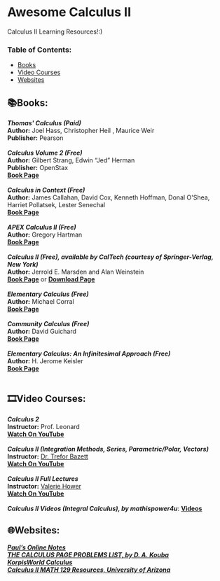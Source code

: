 # Awesome Calculus II
Calculus II Learning Resources!:)

### **Table of Contents:**
* [Books](#booksbooks)
* [Video Courses](#film_stripvideo-courses)
* [Websites](#globe_with_meridianswebsites)


## :books:Books:

***Thomas' Calculus (Paid)*** <br />
**Author:** Joel Hass, Christopher Heil , Maurice Weir <br />
**Publisher:** Pearson <br />
 <br />
***Calculus Volume 2 (Free)*** <br />
**Author:** Gilbert Strang, Edwin “Jed” Herman <br />
**Publisher:** OpenStax <br />
[**Book Page**](https://openstax.org/details/books/calculus-volume-2) <br />
<br />
***Calculus in Context (Free)*** <br />
**Author:** James Callahan, David Cox, Kenneth Hoffman, Donal O'Shea, Harriet Pollatsek, Lester Senechal <br />
[**Book Page**](http://www.science.smith.edu/~callahan/intromine.html) <br />
 <br />
***APEX Calculus II (Free)*** <br />
**Author:** Gregory Hartman <br />
[**Book Page**](http://www.apexcalculus.com/downloads/) <br />
 <br />
***Calculus II (Free), available by CalTech (courtesy of Springer-Verlag, New York)*** <br />
**Author:** Jerrold E. Marsden and Alan Weinstein <br />
[**Book Page**](http://www.cds.caltech.edu/~marsden/volume/Calculus/) or [**Download Page**](https://authors.library.caltech.edu/25036/) <br />
 <br />
***Elementary Calculus (Free)*** <br />
**Author:** Michael Corral <br />
[**Book Page**](http://www.mecmath.net/calculus/index.html) <br />
<br />
***Community Calculus (Free)*** <br />
**Author:** David Guichard <br />
[**Book Page**](https://www.whitman.edu/mathematics/multivariable/) <br />
<br />
***Elementary Calculus: An Infinitesimal Approach (Free)*** <br />
**Author:** H. Jerome Keisler <br />
[**Book Page**](https://people.math.wisc.edu/~hkeisler/calc.html) <br />
 <br />
## :film_strip:Video Courses: 

***Calculus 2*** <br />
**Instructor:** Prof. Leonard <br />
[**Watch On YouTube**](https://youtube.com/playlist?list=PLDesaqWTN6EQ2J4vgsN1HyBeRADEh4Cw-) <br />
<br />
***Calculus II (Integration Methods, Series, Parametric/Polar, Vectors)*** <br />
**Instructor:** [Dr. Trefor Bazett](https://www.uvic.ca/science/math-statistics/people/home/faculty/bazett_trefor.php) <br />
[**Watch On YouTube**](https://youtube.com/playlist?list=PLHXZ9OQGMqxc4ySKTIW19TLrT91Ik9M4n) <br />
 <br />
 ***Calculus II Full Lectures*** <br />
 **Instructor:** [Valerie Hower](https://cos.northeastern.edu/people/valerie-hower/) <br />
 [**Watch On YouTube**](https://youtube.com/playlist?list=PLpcwHaLYiaEWLlLEdH2gpK2J7gTAXzB5N)<br />
 <br />
 ***Calculus II Videos (Integral Calculus), by mathispower4u***: [**Videos**](https://mathispower4u.com/calc-ii.php) <br />
 
## :globe_with_meridians:Websites:


[***Paul’s Online Notes***](https://tutorial.math.lamar.edu/) <br />
[***THE CALCULUS PAGE PROBLEMS LIST, by D. A. Kouba***](https://www.math.ucdavis.edu/~kouba/ProblemsList.html) <br />
[***KorpisWorld Calculus***](https://www.korpisworld.com/Mathematics/Calculus%20Maximus/Calculus%20Maximus%20Splash.htm) <br />
[***Calculus II MATH 129 Resources, University of Arizona***](https://calculus.math.arizona.edu/math129) <br />
